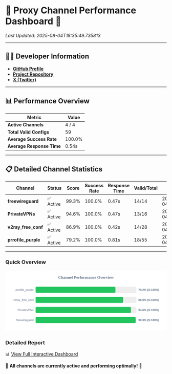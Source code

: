 # 🌟 Proxy Channel Performance Dashboard 🌟

_Last Updated: 2025-08-04T18:35:49.735813_

---

## 👩‍💻 Developer Information

- **[GitHub Profile](https://github.com/4n0nymou3)**  
- **[Project Repository](https://github.com/4n0nymou3/multi-proxy-config-fetcher)**  
- **[X (Twitter)](https://x.com/4n0nymou3)**  

---

## 📊 Performance Overview

| Metric                | Value       |
|-----------------------|-------------|
| **Active Channels**   | 4 / 4       |
| **Total Valid Configs** | 59          |
| **Average Success Rate** | 100.0%      |
| **Average Response Time** | 0.54s       |

---

## 📋 Detailed Channel Statistics

| Channel          | Status     | Score  | Success Rate | Response Time | Valid/Total | Last Success               |
|------------------|------------|--------|--------------|---------------|-------------|----------------------------|
| **freewireguard**  | ✅ Active  | 99.3%  | 100.0% | 0.47s         | 14/14       | 2025-08-04T18:35:49.733830 |
| **PrivateVPNs**  | ✅ Active  | 94.6%  | 100.0% | 0.47s         | 13/16       | 2025-08-04T18:35:49.242844 |
| **v2ray_free_conf**  | ✅ Active  | 86.9%  | 100.0% | 0.42s         | 14/28       | 2025-08-04T18:35:48.725905 |
| **prrofile_purple**  | ✅ Active  | 79.2%  | 100.0% | 0.81s         | 18/55       | 2025-08-04T18:35:48.261242 |

---

### Quick Overview
<div align="center">
  <a href="https://raw.githubusercontent.com/nullluser/NullRepo/refs/heads/main/assets/channel_stats_chart.svg">
    <img src="https://raw.githubusercontent.com/nullluser/NullRepo/refs/heads/main/assets/channel_stats_chart.svg" alt="Source Performance Statistics" width="800">
  </a>
</div>

### Detailed Report
📊 [View Full Interactive Dashboard](https://htmlpreview.github.io/?https://github.com/nullluser/NullRepo/blob/main/assets/performance_report.html)

🎉 **All channels are currently active and performing optimally!** 🎉
